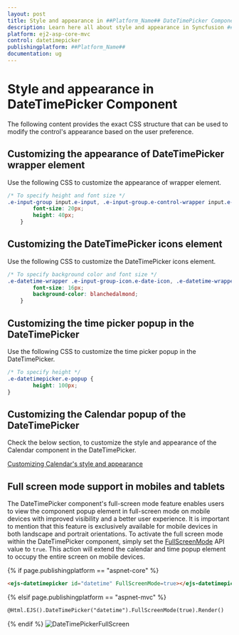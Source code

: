 ```yaml
---
layout: post
title: Style and appearance in ##Platform_Name## DateTimePicker Component
description: Learn here all about style and appearance in Syncfusion ##Platform_Name## DateTimePicker component of Syncfusion Essential JS 2 and more.
platform: ej2-asp-core-mvc
control: datetimepicker
publishingplatform: ##Platform_Name##
documentation: ug
---
```


# Style and appearance in DateTimePicker Component

The following content provides the exact CSS structure that can be used to modify the control's appearance based on the user preference.

## Customizing the appearance of DateTimePicker wrapper element

Use the following CSS to customize the appearance of wrapper element.

```css
/* To specify height and font size */
.e-input-group input.e-input, .e-input-group.e-control-wrapper input.e-input {
        font-size: 20px;
        height: 40px;
    }
```

## Customizing the DateTimePicker icons element

Use the following CSS to customize the DateTimePicker icons element.

```css
/* To specify background color and font size */
.e-datetime-wrapper .e-input-group-icon.e-date-icon, .e-datetime-wrapper .e-input-group-icon.e-time-icon {
        font-size: 16px;
        background-color: blanchedalmond;
    }
```

## Customizing the time picker popup in the DateTimePicker

Use the following CSS to customize the time picker popup in the DateTimePicker.

```css
/* To specify height */
.e-datetimepicker.e-popup {
        height: 100px;
}
```

## Customizing the Calendar popup of the DateTimePicker

Check the below section, to customize the style and appearance of the Calendar component in the DateTimePicker.

[Customizing Calendar's style and appearance](../calendar/style-appearance/)

## Full screen mode support in mobiles and tablets

The DateTimePicker component's full-screen mode feature enables users to view the component popup element in full-screen mode on mobile devices with improved visibility and a better user experience. It is important to mention that this feature is exclusively available for mobile devices in both landscape and portrait orientations. To activate the full screen mode within the DateTimePicker component, simply set the [FullScreenMode](https://help.syncfusion.com/cr/aspnetcore-js2/Syncfusion.EJ2.Calendars.DateTimePicker.html#Syncfusion_EJ2_Calendars_DateTimePicker_FullScreenMode) API value to `true`. This action will extend the calendar and time popup element to occupy the entire screen on mobile devices.

{% if page.publishingplatform == "aspnet-core" %}
```html
<ejs-datetimepicker id="datetime" FullScreenMode=true></ejs-datetimepicker>
```

{% elsif page.publishingplatform == "aspnet-mvc" %}
```html
@Html.EJS().DateTimePicker("datetime").FullScreenMode(true).Render()
```
{% endif %}
![DateTimePickerFullScreen](./images/DateTimePickerFullScreen.gif)